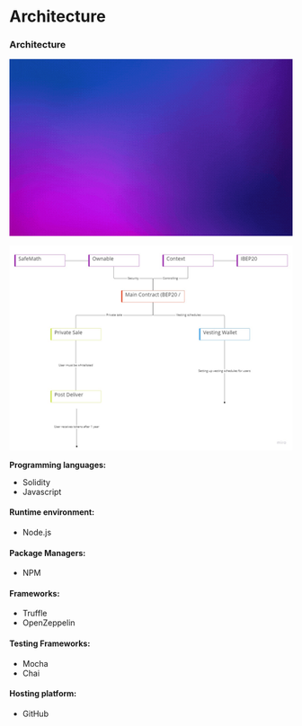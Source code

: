 # Architecture

### Architecture

![Smart Contract Architecture](<../../.gitbook/assets/Purple Modern Gradient Steps How To Start A Business Tips Infographic (800 × 700 px) (800 × 500 px).gif>)

![](<../../.gitbook/assets/My First Board (2).jpg>)

**Programming languages:**

* Solidity
* Javascript

#### Runtime environment:

* Node.js

#### Package Managers:

* NPM

#### Frameworks:

* Truffle
* OpenZeppelin

#### Testing Frameworks:

* Mocha
* Chai

#### Hosting platform:

* GitHub
